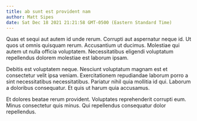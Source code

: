 ```yaml
---
title: ab sunt est provident nam
author: Matt Sipes
date: Sat Dec 18 2021 21:21:58 GMT-0500 (Eastern Standard Time)
---
```

Quas et sequi aut autem id unde rerum. Corrupti aut aspernatur neque id. Ut quos ut omnis quisquam rerum. Accusantium ut ducimus. Molestiae qui autem ut nulla officia voluptatem. Necessitatibus eligendi voluptatum repellendus dolorem molestiae est laborum ipsam.

 Debitis est voluptatem neque. Nesciunt voluptatum magnam est et consectetur velit ipsa veniam. Exercitationem repudiandae laborum porro a sint necessitatibus necessitatibus. Pariatur nihil quia mollitia id qui. Laborum a doloribus consequatur. Et quis ut harum quia accusamus.

 Et dolores beatae rerum provident. Voluptates reprehenderit corrupti eum. Minus consectetur quis minus. Qui repellendus consequatur dolor repellendus.